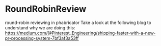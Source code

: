 # RoundRobinReview
round-robin reviewing in phabricator
Take a look at the following blog to understand why we are doing this:
https://medium.com/@Pinterest_Engineering/shipping-faster-with-a-new-pr-processing-system-7bf3af3a53ff
